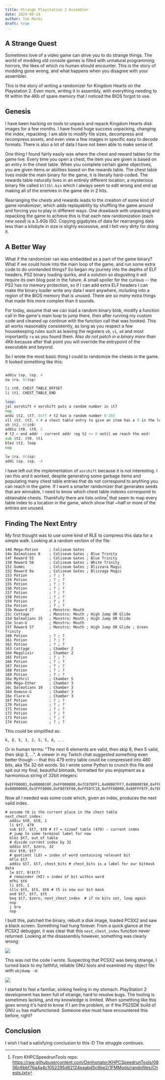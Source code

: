 ```yaml
---
title: Strange Playstation 2 Assembler
date: 2024-08-24
author: Tom Marks
draft: true
...
```


## A Strange Quest

Sometimes love of a video game can drive you to do strange things. The world of 
modding old console games is filled with unnatural programming horrors, the likes
of which no human should encounter. This is the story of modding gone wrong, and
what happens when you disagree with your assembler.

This is the story of writing a randomizer for Kingdom Hearts on the Playstation 2.
Even more, writing it in assembly, with everything needing to fit within the 4Kb of spare 
memory that I noticed the BIOS forgot to use.

## Genesis

I have been hacking on tools to unpack and repack Kingdom Hearts disk images for
a few months. I have found huge success unpacking, changing the index, repacking.
I am able to modify file sizes, decompress and recompress assets, and even view
a few images in specific easy to decode formats. There is also a lot of data I
have not been able to make sense of.

One thing I found fairly easily was where the chest and reward tables for the game
live. Every time you open a chest, the item you are given is based on an entry
in the chest table. When you complete certain game objectives, you are given
items or abilities based on the rewards table. The chest table lives inside
the main binary for the game, it is literally hard-coded. The rewards table
naturally lives in an entirely different location, a mysterious binary file called
`btltbl.bin` which I always seem to edit wrong and end up making all of the
enemies in the game die in 2 hits. 

Rearranging the chests and rewards leads to the creation of some kind of game
_randomizer_, which adds replayability by shuffling the game around and forcing
you to play in different ways. One drawback with unpacking and repacking the game
to achieve this is that each new randomization (each new _seed_) is a 3.4Gb ISO.
Copying gigabytes of data for rearranging data less than a kilobyte in size is
slighly excessive, and I felt very dirty for doing it.

## A Better Way

What if the randomizer ran was embedded as a part of the game binary? What if we
could hook into the main loop of the game, and run some extra code to do unintended
things? So began my journey into the depths of ELF headers, PS2 binary loading quirks,
and a solution so disgusting it will require its own blog post in the future. A small
spoiler for the curious -- the PS2 has
no memory protection, so if I can add extra ELF headers I can make the binary loader
write any data I want anywhere, including into a region of the BIOS memory that is
unused. There are _so many_ extra things that made this more complex than it sounds.

For today, assume that we can load a random binary blob, modify a function call in the 
game's main loop to jump there, then after running my custom code and cleaned up 
continue with the function call that was hooked. This all works reasonably consistently,
as long as you respect a few housekeeping rules such as leaving the registers `v0`, `v1`, `a0` 
and most importantly `ra` as you found them. Also _do not patch in a binary more than 4Kb_ because
after that point you will override the entrypoint of the executable and beyond.

So I wrote the most basic thing I could to randomize the chests in the game. It 
looked something like this:

```asm

addiu $sp, $sp, 4
sw $ra, 0($sp)

li $t0, CHEST_TABLE_OFFSET
li $t1, CHEST_TABLE_END

loop:
jal xorshift # xorshift puts a random number in $t7
nop
andi $t2, $t7, 0xff # t2 has a random number 0-255
sll $t2, $t2, 4 # a chest table entry to give an item has a 0 in the lower nibble, then a 1 byte item id
sh $t2, 0($t0)
addiu $t0, $t0, 2
# t2 = end addr - current addr (eg t2 <= 0 until we reach the end)
sub $t2, $t0, $t1
blez $t2, loop
nop

lw $ra, 0($sp)
addi $sp, $sp, -4
```

I have left out the implementation of `xorshift` because it is not interesting. I ran this and 
it worked, despite generating some garbage items and populating many chest table entries that do
not correspond to anything you can reach in the game. If I want a smarter randomizer that generates seeds that
are winnable, I need to know which chest table indexes correspond to obtainable chests.
Thankfully there are lists online[^1] that seem to map every table index to a location in the
game, which show that ~half or more of the entries are unused.

## Finding The Next Entry

My first thought was to use some kind of RLE to compress this data for a simple walk. Looking 
at a random section of the file:

```
14d Mega-Potion     ; Coliseum Gates
14e Dalmatians 8    ; Coliseum Gates ; Blue Trinity
14f Reward 55       ; Coliseum Gates ; Blue Trinity
150 Reward 56       ; Coliseum Gates ; White Trinity
151 Gummi           ; Coliseum Gates ; Blizzara Magic
152 Reward 9a       ; Coliseum Gates ; Blizzaga Magic
153 Potion          ; ? ; ?
154 Potion          ; ? ; ?
155 Potion          ; ? ; ?
156 Potion          ; ? ; ?
157 Potion          ; ? ; ?
158 Potion          ; ? ; ?
159 Potion          ; ? ; ?
15a Potion          ; ? ; ?
15b Reward 27       ; Monstro: Mouth
15c Cottage         ; Monstro: Mouth ; High Jump OR Glide
15d Dalmatians 25   ; Monstro: Mouth ; High Jump OR Glide
15e Scan-G          ; Monstro: Mouth
15f Reward 57       ; Monstro: Mouth ; High Jump OR Glide ; Green Trinity
160 Potion          ; ? ; ?
161 Potion          ; ? ; ?
162 Potion          ; ? ; ?
163 Cottage         ; Chamber 2
164 Megalixir       ; Chamber 2
165 Potion          ; ? ; ?
166 Potion          ; ? ; ?
167 Potion          ; ? ; ?
168 Potion          ; ? ; ?
169 Potion          ; ? ; ?
16a Mythril         ; Chamber 5
16b Mega-Ether      ; Chamber 3
16c Dalmatians 19   ; Chamber 3
16d Osmose-G        ; Chamber 3
16e Flare-G         ; Chamber 3
16f Potion          ; ? ; ?
170 Potion          ; ? ; ?
171 Potion          ; ? ; ?
172 Potion          ; ? ; ?
173 Potion          ; ? ; ?
174 Potion          ; ? ; ?
```

This could be simplified as:

`6, 8, 5, 3, 2, 5, 5, 6, ...`

Or in human terms: "The next 6 elements are valid, then skip 8, then 5 valid, then skip 3, ...". A viewer in 
my Twitch chat suggested something even better though -- that this 479 entry table could be compressed into
480 bits, aka 15x 32-bit words. So I wrote some Python to crunch this file and spit out my final, beautiful bitmask, 
formatted for you enjoyment as a harmonious string of 32bit integers:

```
0xEFF00001,0x0000010F,0xFF000000,0x7C07DFF1,0x00007FF7,0x00000780,0xFFFFFFE0,0x003C03FF,
0x00000000,0x3FFF8000,0xF807EF00,0xFFE07C18,0xFFF80000,0x80FFF87F,0x7EFFCB1B
```

Now all I needed was some code which, given an index, produces the next valid index.

```
# assume t0 is the current place in the chest table
next_chest_index:
  addiu $t0, $t0, 1
  li $t7, 479
  sub $t7, $t7, $t0 # t7 = sizeof table (479) - current index
  # jump to some terminal label for now
  blez $t7, out_of_table
  # divide current index by 32
  addiu $t7, $zero, 32
  div $t0, $t7
  # quotient (LO) = index of word containing relevant bit
  mflo $t7
  addiu $t7, $t7, chest_bits # chest_bits is a label for our bitmask data
  lw $t7, 0($t7)
  # remainder (HI) = index of bit within word
  mfhi $t6
  li $t5, 1
  sllv $t5, $t5, $t6 # t5 is now our bit mask
  and $t7, $t7, $t5
  beq $t7, $zero, next_chest_index  # if no bits set, loop again
  nop
  j $ra
  nop
```

I built this, patched the binary, rebuilt a disk image, loaded PCSX2 and saw a black screen.
Something had hung forever. From a quick glance at the PCSX2 debugger, 
it was clear that this `next_chest_index` function 
never returned. Looking at the disassembly however, something was clearly wrong:

<img src="/img/2024ps2asm/pcsx2_dis.png" />

This was not the code I wrote. Suspecting that PCSX2 was being strange, I turned back to my
faithful, reliable GNU tools and examined my object file with `objdump -d`:

<img src="/img/2024ps2asm/objdump.png" />

I started to feel a familiar, sinking feeling in my stomach. PlayStation 2 development has
been full of strange, hard to resolve bugs. The tooling is sometimes lacking, and my knowledge
is limited. When something like this goes wrong it's hard to know if I am the problem, or if 
the PS2SDK build of GNU `as` has malfunctioned. Someone else must have encountered this before, right?

## Conclusion

I wish I had a satisfying conclusion to this :D The struggle continues.

[^1]: From KHPCSpeedrunTools repo: <https://raw.githubusercontent.com/Denhonator/KHPCSpeedrunTools/0856c6bbf76a4a4c1052295d82124eaabd5c6be2/1FMMods/randofiles/Chests.txt>
